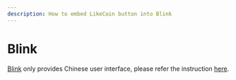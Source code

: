 ```yaml
---
description: How to embed LikeCoin button into Blink
---
```


# Blink

[Blink](https://blink.com.tw/board/) only provides Chinese user interface, please refer the instruction [here](https://docs.like.co/v/zh/user-guide/creator/blogging-platforms/blink).

